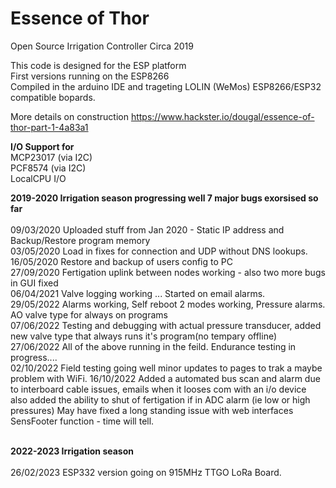 # Essence of Thor
Open Source Irrigation Controller Circa 2019<br>

This code is designed for the ESP platform<br>
First versions running on the ESP8266 <br>
Compiled in the arduino IDE and trageting LOLIN (WeMos) ESP8266/ESP32 compatible bopards.<br>

More details on construction
https://www.hackster.io/dougal/essence-of-thor-part-1-4a83a1

<b>I/O Support for</b><br>
MCP23017 (via I2C)<br>
PCF8574  (via I2C)<br>
LocalCPU I/O<br>

<b>2019-2020 Irrigation season progressing well 7 major bugs exorsised so far</b><br>
<br>
09/03/2020 Uploaded stuff from Jan 2020 - Static IP address and Backup/Restore program memory<br>
03/05/2020 Load in fixes for connection and UDP without DNS lookups.<br>
16/05/2020 Restore and backup of users config to PC<br>
27/09/2020 Fertigation uplink between nodes working - also two more bugs in GUI fixed<br>
06/04/2021 Valve logging working ... Started on email alarms.<br>
29/05/2022 Alarms working, Self reboot 2 modes working, Pressure alarms. AO valve type for always on programs<br>
07/06/2022 Testing and debugging with actual pressure transducer, added new valve type that always runs it's program(no tempary offline)<br>
27/06/2022 All of the above running in the feild. Endurance testing in progress....<br>
02/10/2022 Field testing going well minor updates to pages to trak a maybe problem with WiFi.
16/10/2022 Added a automated bus scan and alarm due to interboard cable issues, emails when it looses com with an i/o device also added the ability to shut of fertigation if in ADC alarm (ie low or high pressures)  May have fixed a long standing issue with web interfaces SensFooter function - time will tell.

<br>
<b>2022-2023 Irrigation season</b><br>
<br>
26/02/2023 ESP332 version going on 915MHz TTGO LoRa Board.<br>

